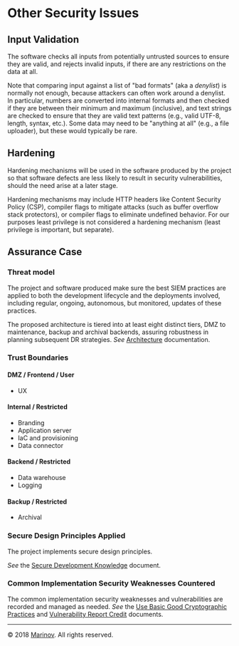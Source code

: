# Other Security Issues

## Input Validation

The software checks all inputs from potentially untrusted sources to ensure they are valid, and rejects invalid inputs, if there are any restrictions on the data at all.

Note that comparing input against a list of "bad formats" (aka a *denylist*) is normally not enough, because attackers can often work around a denylist. In particular, numbers are converted into internal formats and then checked if they are between their minimum and maximum (inclusive), and text strings are checked to ensure that they are valid text patterns (e.g., valid UTF-8, length, syntax, etc.). Some data may need to be "anything at all" (e.g., a file uploader), but these would typically be rare.

## Hardening

Hardening mechanisms will be used in the software produced by the project so that software defects are less likely to result in security vulnerabilities, should the need arise at a later stage.

Hardening mechanisms may include HTTP headers like Content Security Policy (CSP), compiler flags to mitigate attacks (such as buffer overflow stack protectors), or compiler flags to eliminate undefined behavior. For our purposes least privilege is not considered a hardening mechanism (least privilege is important, but separate).

## Assurance Case

### Threat model

The project and software produced make sure the best SIEM practices are applied to both the development lifecycle and the deployments involved, including regular, ongoing, autonomous, but monitored, updates of these practices.

The proposed architecture is tiered into at least eight distinct tiers, DMZ to maintenance, backup and archival backends, assuring robustness in planning subsequent DR strategies. *See* [Architecture](https://github.com/Yrkki/cv-generator-fe/blob/master/src/assets/process/documentation_architecture.md "Architecture") documentation.

### Trust Boundaries

#### DMZ / Frontend / User

* UX

#### Internal / Restricted

* Branding
* Application server
* IaC and provisioning
* Data connector

#### Backend / Restricted

* Data warehouse
* Logging

#### Backup / Restricted

* Archival

### Secure Design Principles Applied

The project implements secure design principles.

*See* the [Secure Development Knowledge](https://github.com/Yrkki/cv-generator-fe/blob/master/src/assets/process/secure_design.md "Secure Development Knowledge") document.

### Common Implementation Security Weaknesses Countered

The common implementation security weaknesses and vulnerabilities are recorded and managed as needed. *See* the [Use Basic Good Cryptographic Practices](https://github.com/Yrkki/cv-generator-fe/blob/master/src/assets/process/secure_crypto.md "Use Basic Good Cryptographic Practices") and [Vulnerability Report Credit](https://github.com/Yrkki/cv-generator-fe/blob/master/src/assets/process/vulnerability_response_process.md "Vulnerability Report Credit") documents.

---

© 2018 [Marinov](http://marinov.link "Marinov"). All rights reserved.
